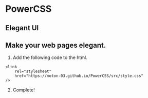 # PowerCSS
## Elegant UI
## Make your web pages elegant.
1. Add the following code to the html.
```
<link
    rel="stylesheet"
    href="https://moton-03.github.io/PowerCSS/src/style.css"
/>
```
2. Complete!
